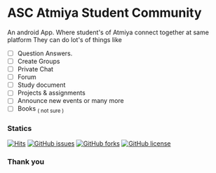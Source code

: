 
# ASC Atmiya Student Community

An android App. Where student's of Atmiya connect together at same platform
They can do lot's of things like 
- [ ] Question Answers.
- [ ] Create Groups
- [ ] Private Chat
- [ ] Forum
- [ ] Study document
- [ ] Projects & assignments
- [ ] Announce new events or many more
- [ ] Books <sub> ( not sure ) </sub>
### Statics
 [![Hits](https://hits.seeyoufarm.com/api/count/incr/badge.svg?url=https%3A%2F%2Fgithub.com%2FBhavy-Ukani%2FASC&count_bg=%2379C83D&title_bg=%23555555&icon=androidstudio.svg&icon_color=%23E7E7E7&title=hits&edge_flat=false)](https://hits.seeyoufarm.com)
 [![GitHub issues](https://img.shields.io/github/issues/Bhavy-Ukani/ASC)](https://github.com/Bhavy-Ukani/ASC/issues)
 [![GitHub forks](https://img.shields.io/github/forks/Bhavy-Ukani/ASC)](https://github.com/Bhavy-Ukani/ASC/network)
 [![GitHub license](https://img.shields.io/github/license/Bhavy-Ukani/ASC)](https://github.com/Bhavy-Ukani/ASC/blob/master/LICENSE)
### Thank you

